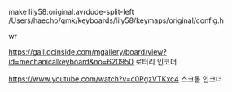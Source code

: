 make lily58:original:avrdude-split-left
/Users/haecho/qmk/keyboards/lily58/keymaps/original/config.h


wr

https://gall.dcinside.com/mgallery/board/view?id=mechanicalkeyboard&no=620950
로터리 인코더

https://www.youtube.com/watch?v=c0PgzVTKxc4
스크롤 인코더